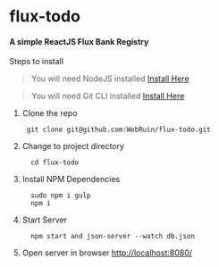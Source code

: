 # flux-todo
#### A simple ReactJS Flux Bank Registry 

Steps to install
> You will need NodeJS installed [Install Here](https://nodejs.org/en/download/)

> You will need Git CLI installed [Install Here](https://help.github.com/articles/set-up-git/)

1. Clone the repo
   ```
    git clone git@github.com:WebRuin/flux-todo.git
2. Change to project directory
    ```
      cd flux-todo
3. Install NPM Dependencies
    ```
      sudo npm i gulp 
      npm i
4. Start Server
    ```
      npm start and json-server --watch db.json
5. Open server in browser [http://localhost:8080/](http://localhost:8080/)

